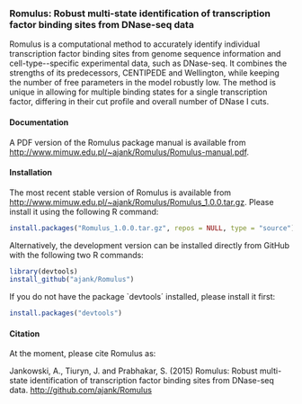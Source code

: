 ### Romulus: Robust multi-state identification of transcription factor binding sites from DNase-seq data

Romulus is a computational method to accurately identify individual
transcription factor binding sites from genome sequence information and
cell-type--specific experimental data, such as DNase-seq. It combines the
strengths of its predecessors, CENTIPEDE and Wellington, while keeping
the number of free parameters in the model robustly low. The method is
unique in allowing for multiple binding states for a single transcription
factor, differing in their cut profile and overall number of DNase I cuts.

#### Documentation

A PDF version of the Romulus package manual is available from
http://www.mimuw.edu.pl/~ajank/Romulus/Romulus-manual.pdf.

#### Installation

The most recent stable version of Romulus is available from
http://www.mimuw.edu.pl/~ajank/Romulus/Romulus_1.0.0.tar.gz.
Please install it using the following R command:

```R
install.packages("Romulus_1.0.0.tar.gz", repos = NULL, type = "source")
```

Alternatively, the development version can be installed directly from GitHub
with the following two R commands:

```R
library(devtools)
install_github("ajank/Romulus")
```

If you do not have the package `devtools´ installed, please install it first:

```R
install.packages("devtools")
```

#### Citation

At the moment, please cite Romulus as:

Jankowski, A., Tiuryn, J. and Prabhakar, S. (2015) Romulus: Robust
multi-state identification of transcription factor binding sites
from DNase-seq data. http://github.com/ajank/Romulus
